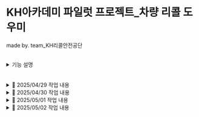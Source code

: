 # KH아카데미 파일럿 프로젝트_차량 리콜 도우미
made by. team_KH리콜안전공단

<br>

<details>
<summary>기능 설명</summary>

## 메인
![메인 페이지](./images/main.png)

- 상단바
 - `차량리콜도우미` 클릭 시 메인화면으로 이동
 - `결함신고` 드랍다운 -> 결함신고 페이지로 이동
 - `결함신고` 드랍다운 -> 결함신고 리스트 페이지로 이동
 - `리콜센터` 드랍다운 -> 공지사항 페이지 이동
 - `리콜센터` 드랍다운 -> faq 페이지 이동
 - `리콜통계` 클릭 시 리콜통계 화면으로 이동
 - `관리자` 드랍다운 -> 결함신고검수 페이지로 이동
 - `관리자` 드랍다운 -> 공지사항등록 페이지 이동

- 페이지소개, 서비스 만족도, 지원 서비스, FAQ 클릭하면 인덱스 기능->하단 스크롤해 이동

### 메인-지원 서비스
![메인 페이지-지원 서비스](./images/2메인페이지스크롤.png)
- 각 버튼 클릭 시 nav와 같은 페이지들로 이동

### 리콜정보
![리콜정보 페이지](./images/4리콜정보.png)
- API를 이용한 데이터들을 10개씩 출력
- 페이징 클릭 시 `http://localhost:8485/recall_list?pageNum=6&amount=10` 형식으로 출력
- 최측 차량리콜도우미 클릭 시 메인화면으로 이동, nav 바 전부 적용

### 공지사항
![공지사항 페이지](./images/5공지사항.png)
- DB에서 테이블 정보를 가져와 출력
- 페이징 완료
- 서치 기능도 완료
- 글 선택 시 자세히보기로 들어가짐 

### 공지사항 상세
![공지사항_뷰](./images/공지_뷰.png)
- 글제목, 번호, 작성시간, 공지사항 내용 출력
- 마지막 글인 경우 '다음글이 없습니다'
- 아닌 경우, 이전글 다음글 클릭하여 공지사항들 이동 가능

### FAQ
![FAQ](./images/6faq토글.png)
- 질문들을 출력, 클릭 시 토글되어 답변 확인 가능능
- 페이징 완료
- 서치 기능도 완료
- 아래 글작성 버튼 클릭 시 질문 작성 가능 

### FAQ작성
![FAQ작성](./images/10질문작성.png)
- 아래 글작성 버튼 클릭 시 질문 작성 기능 
- 작성시간 자동으로 값 선택됨

### 통계
![통계](./images/7통계맨위.png)
- 월별 선택->month 이동 
- 연도별 선택->year 이동 
- 리콜현황, 제조사별 선택 시 인덱스 스크롤 이동

### 통계-연도
![통계](./images/8연통계표.png)
- 시작연도 ~ 종료연도 선택 후 조회 -> 해당 연도 신고 요약을 통계 표로 보여줌
- 자세히보기 클릭 시 토글기능
<br>

![통계](./images/8통계_연도_자세히보기1.png)
- 자세히보기 클릭 시 연도별로 표 제공
<br>

![통계](./images/8통계_연도_자세히보기2.png)
- 연도별로 선 그래프, 막대 그래프 제공
<br>

![통계](./images/8통계_연도_제조사_자세히보기1.png)
- 시작연도 ~ 종료연도 선택 후 조회 -> 제조사별 해당 연도 신고 요약을 통계 표로 보여줌
<br>

![통계](./images/8통계_연도_제조사_자세히보기2.png)
- 자세히보기 클릭 시 표 제공, 합산 + 클릭 시 연도별로 제공됨 
<br>

![통계](./images/8통계_연도_제조사_자세히보기3.png)
- 제조사별 도넛 그래프 제공

### 통계-월
![통계](./images/8통계_월.png)
- 시작연도 ~ 종료연도, 시작 월~ 종료 월 선택 후 조회 -> 해당 연도,월 신고 요약을 통계 표로 보여줌
- 자세히보기 클릭 시 토글기능
<br>

![통계](./images/8통계_월_자세히보기1.png)
- 연도별로 선 그래프, 막대 그래프 제공
<br>

![통계](./images/8통계_월_제조사별.png)
- 제조사별 해당 월, 연도 신고 요약을 통계 표로 보여줌
<br>

![통계](./images/8통계_월_제조사별_자세히보기1.png)
- 자세히보기 클릭 시 표 제공, 합산 + 클릭 시 연도- 월 별로 제공됨 
<br>

![통계](./images/8통계_월_제조사별_자세히보기2.png)
- 제조사별 도넛 그래프 제공

<br>

### 관리자 기능
![통계](./images/9공지사항작성.png)
- 공지사항 작성 기능
- 작성시간 자동으로 값 선택됨

<br>

### 관리자 기능
![통계](./images/9공지사항작성.png)
- 공지사항 작성 기능
- 작성시간 자동으로 값 선택됨
<br>
### 결함신고
<br>
![통계](./images/결함신고10.png)
<br>
'defect_reports.jsp'
-좌측 상단에 홈페이지 명(로고)출력
-상단에 목록 구현
-페이지 중앙에 입력폼 작성
-페이지 하단에 기본 목록태그 정리및 링크연결
<br>
`기능`
-좌측상단 로고 클릭시 메인페이지 이동
-입력폼 모두 작성시 확인페이지 이동
-비밀번호 및 번호는 양식에 맞춰야 입력가능
<br>
 
### 결함신고 완료
<br>
![통계](./images/신청완료11.png)
<br>
'defect_reports_ok.jsp'
-좌측 상단에 홈페이지 명(로고)출력
-상단에 목록 구현
-페이지 중앙에 확인폼 작성
-페이지 하단에 기본 목록태그 정리및 링크연결
<br>

`기능`
-완료시 메인페이지 이동
-신고후 리스트 확인페이지 이동
<br>
### 리콜정보검수
<br>
![통계](./images/리콜 정보 검수12.png)
<br>

'defect_details_check.jsp'
-좌측 상단에 홈페이지 명(로고)출력
-상단에 목록 구현
-페이지 중앙에 확인폼 작성
-페이지 하단에 기본 목록태그 정리및 링크연결
<br>

`기능`
-아이디를 관리자 입장에서 조회하여 자동입력(아이디,자동차제조사,자동차 모델명)
-회사 옵션태그 사용시 해당 회사 번호 자동입력
-검수완료시 리콜통계 테이블에 데이터 입력
-검수완료시 리콜통계페이지 이동

</details>


<br>
<br>

<details>
<summary>📅 2025/04/29 작업 내용</summary>

<br>

- **전국 리콜 현황 전체보기 기능 구현 완료** (`recall_list.jsp`)
  - ✅ 페이징 처리 완료
  - ❌ DB로 옮겨오는 방식 아님 — API 주소를 호출해서 바로 가져오는 방식
    - 수정예정
    - ⚠️ 총 개수(total) 구할 수 없어 **923개로 고정 처리**
  - 🎨 표 양식 CSS 적용 완료!

- **게시판 동작 프론트단 제작** (`announce.jsp,notice.jsp`)
  - 🎨 notice.jsp 프론트 완료 (CSS까지)
  - 🎨 announce 는 프론트 일시적 마무리, 추가 수정 예정 있음
  - ❌ 백앤드 구현 예정

- **결함신고 페이지** (`defect_reports.jsp`)
  - ✅ defect_reports.jsp - insert기능 완료
  - defect_details_check.jsp : 미완성 
   - 👉 (폼형식 관리자(는없지만)defect_reports 에 있는 글 검수하고 →defect_details로 insert 하는 페이지 )
  - ❌ 백앤드 기본틀 사용, 구현 예정, 프론트 수정필요


#### 🛠️ 추가 및 수정된 파일 목록

- `RecallController` (✏️)
- `Defect_DetailsDTO` (➕)
- `RecallService` (➕)
- `RecallServiceImpl` (➕)
- `recallstatic.xml` (➕)
  - 👉 PageServiceImpl: XML 파일 형식을 List로 변환하는 메소드 포함

------------------------------------

- `announce.jsp` (➕)
- `notice.jsp` (➕)
- `AnnounceController` (➕)
- `NoticeController` (➕)

------------------------------------

- `defect_reports.jsp` (➕)
- `defect_reports_ok.jsp` (➕)
- `DefectController` (➕)
- `NoticeController` (➕)
- `DefectDAO` (➕)
- `Defect_ReportsDTO` (➕)
- `DefactService` (➕)
- `DefactServiceImpl` (➕)

- `mybatis-config.xml` (✏️)

</details>


<details>

<summary>📅 2025/04/30 작업 내용</summary>

<br>

- **전국 리콜 통계** (`recall_statics.jsp`)
  - ✅ 연도별 통계처리 (연도선택> Defect_Reports 테이블 조회해서 차종,대수 등 표 형식 출력)
  - 📈 연도별 그래프 추가 완료
  - 📈 제조사별 표, 그래프 추가 완료
  - 📌TODO : 월별, 리콜현황, 결함신고 기능 구현 필요

  - 📌TODO : 전국 리콜 현황 전체보기(29일 만든 것) DB형식으로 교체 필요

- **결함신고 페이지** (`defect_reports.jsp`)
  - ✅ defect_reports.jsp : insert기능 보완(엉성했던 파트 수정)
  - `DefectController : detail부분 추가
  - defect_details_check.jsp : 관리자가defect_reports검수하고 진행중
  - 📌TODO : 버튼 클릭시 select된 내용 가지고와서 검수완료시-> detail table 에 insert되도록 기능구현 
  - 📌TODO : 프론트단 내일 할 예정 

- **신고내역조회 페이지** (`defectList.jsp`)
  - ✅ 신고 내역 리스트 출력 완료
  - ✅ 페이징 처리 완료
  - ✅ 검색 기능 완료
  - 🎨프론트단 완료
  - 📌Todo : 리스트에서 클릭시 이동할 게시글(defect_view) 만들 예정
  
#### 🛠️ 추가 및 수정된 파일 목록

- `DefectReportSummaryDTO` (➕)
- `recallstatic.xml` (➕)
- `RecallStaticDAO` (➕)
- `RecallController` (✏️)
- `RecallService` (✏️)
- `RecallServiceImpl` (✏️)

------------------------------------

- `defect_reports.jsp` (✏️)
- `defect_reports_ok.jsp` (✏️)
- `DefectController` (✏️)

------------------------------------

- `Criteria ` (✏️)
- `DefectListController` (➕)
- `DefectListDAO` (➕)
- `DefectListDTO ` (➕)
- `DefectListService ` (➕)
- `DefectListServiceImpl ` (➕)
- `DefectController` (➕)
- `PageController ` (✏️)
- `PageDAO ` (✏️)
- `PageService ` (✏️)
- `PageServiceImpl ` (✏️)
- `PageController ` (✏️)
- `defectList.jsp` (➕)
- `defectList.xml` (➕)
- `jquery-ui.js` (➕)
- `mybatis-config.xml` (✏️)
- `page.xml` (✏️)


#### 📌 내일 예정

- 🗃️전국 리콜 현황 전체보기(29일 만든 것) DB형식으로 교체
- 🛠️announce , qna 게시판 작업 마무리
- 🎨프론트 헤더, 푸터 단 제작하고 페이지 전체 적용
- 🐞디버그 픽스
- 🎨프론트 마무리
- 📚시연영상 촬영
- 📝서류 작업

</details>

<details>


<summary>📅 2025/05/01 작업 내용</summary>

<br>

- **전국 리콜 통계** (`recall_statics_month.jsp`)
  - ✅ 월별 리콜 통계 신고 현황,제조사별,그래프 구현 완료
  - ✏️ 리콜현황-월별 리콜현황-연도별로 구성
  - ✅ recall_statics -> recall_statics_year 이름 변경

   ~~전국 리콜 현황 전체보기(29일 만든 것) DB형식으로 교체~~
   - API 호출 방식으로 유지

- **Front-End** (`전체 jsp 단`)
  - ✅ header 테스트용으로 완료 -> announce 에 있음, 📌 TODO : 다른페이지들에도 적용할예정 
  - ✅ footer 링크걸기 완료!
   전국 리콜 현황 링크 : recall_list 
   📌id=aaa a href=#aaa 걸면 화면 움직이는거 가능 (넣을지 말지 고민)
   ✅announce_write 가는 버튼(관리자용)
   =>프론트엔드 적용 페이지들은 아래 정리 ! 

- **결함신고 페이지** (`defect_report.jsp,defect_details_check.jsp`)
  - ✅ 비밀번호 눈아이콘(적은 입력값 볼수있도록)
  - ✅ 자동차 결함신고 클릭시 폼제출및 조건달기(필히입력 전부-> 페이지이동)
  - ✅ 전화번호,휴대전화 형식, 비밀번호 정규식

  - ✅ 1.검색버튼 - defect_report table value값 가져오기
  - ✅ 2.검수완료 submit 및 defect_details input
  - ✅ 3.기간 형식 '240101~240505' 바꾸기
  - ✅ 4.contactinfo - select option태그값 형식 같이출력
    ex> [벤츠 코리아] 대표번호 : 000-0000

  - 📌TODO : 프론트단 index와 announce 비교하면서 적용예정
   관리자 페이지로 가는 defect_report _ok 필요하면 추후 경로수정 가능

- **신고내역조회 페이지** (`defectList.jsp`)
  - 📌Todo : 리스트에서 클릭시 이동할 게시글(defect_view) 제작중
  - 📌Todo : 비밀번호 입력 후 맞을 시 수정 기능 추가중

- **게시판 동작 프론트단 제작** (`announce.jsp,notice.jsp,announce_view.jsp`)
  - ✅ announce , announce_write 프론트 마무리
  - ✅ announce , announce_write 백앤드 구현 (insert, list, 페이징, 서치까지 완료)
  - ✅ announce_view 추가 구현 ( 내용 나오고, 다음페이지 이전페이지 , 프론트 디자인 완료 )
  
#### 🛠️ 추가 및 수정된 파일 목록

- `DefectReportSummaryDTO` (report_month추가✏️)
- `ManufacturerRecallDTO` (report_month추가✏️)
- `recall_statics_month.jsp` (➕)
- `recall_statics_year.jsp` (recall_statics에서 이름 변경✏️)
- `RecallController` (✏️)
- `RecallService` (✏️)
- `RecallServiceImpl` (✏️)
- `RecallStaticDAO` (✏️)
- `recallstatic.xml` ()

- `announce_view.jsp` (➕)
- `announce_write.jsp` (➕)
- `announce.jsp` (상단바 적용 완료!✏️)
- `notice_write.jsp` (➕)
- `notice.jsp` (✏️)
- `NoticeController` (✏️)
- `AnnounceController` (✏️)

- `AnnounceDTO` (➕)
- `FaqsDTO` (➕)
- `mybatis-config` (✏️)
- `FaqannServiceImpl` (➕)
- `FaqannService` (➕)
- `FaqannService` (➕)
- `faqann.xml` (➕)
- `FaqannDAO` (➕)
- `main.jsp` (➕)

------------------------------------

- `defect_reports.jsp` (✏️)
- `defect_details_check.jsp` (✏️)
- `defect_reports_ok.jsp` (✏️)
- `DefectController.java` (✏️)
- `DefectDAO.java` (✏️)
- `DefactService.java` (✏️)
- `DefactServiceImpl.java` (✏️)
- `defect.xml` (✏️)

------------------------------------

- **Front-End 적용 페이지**
footer/header/ol li 링크 적용 완료

- `announce.jsp` (✏️)
- `notice.jsp` (✏️)
- `announce_view.jsp` (✏️)
- `announce_write.jsp` (✏️)
- `main.jsp` (디자인 필요✏️)
- `notice_write.jsp` (✏️)
- `recall_list.jsp` (✏️)
- `recall_statics_year.jsp` (✏️)
- `recall_statics_month.jsp` (✏️)

- `defect_reports.jsp` (✏️)
- `defect_details_check.jsp` (✏️)
- `defect_reports_ok.jsp` (✏️)


#### 📌 내일 예정

- 메인 만들기
- 취합
- 시간 남으면 소스트리 공부
- 🐞디버그 픽스
- 📚시연영상 촬영
- 📝서류 작업

</details>

<details>


<summary>📅 2025/05/02 작업 내용</summary>

<br>

- **신고내역조회 페이지** (`defectList.jsp`)
  - ✅ 1.해당 게시글 조회, 수정, 삭제 기능 완료
  - ✅ 2.비밀번호 체크 기능 완료
  - ✅ 3.프론트엔드 header, footer, nav 적용 모두 완료

- **마무리 작업** 
  -  기능분류, 캡쳐, 깃허브 작성
  -  ✅ 메인단 디자인 완료!
  -  ✅ 신고내역조회 페이지 취합 완료! 
  - 🐞 디버그 픽스
  - 📚 시연영상 촬영
  - 📝 서류 작업


#### 🛠️ 추가 및 수정된 파일 목록

🐞✅ nav바 버그 확인 => 페이지들 전체 링크 수정  
- `announce.jsp` (✏️)
- `notice.jsp` (✏️)
- `announce_view.jsp` (✏️)
- `announce_write.jsp` (✏️)
- `main.jsp` (디자인 필요✏️)
- `notice_write.jsp` (✏️)
- `recall_list.jsp` (✏️)
- `recall_statics_year.jsp` (✏️)
- `recall_statics_month.jsp` (✏️)
- `defect_reports.jsp` (li링크 수정✏️)
- `defect_details_check.jsp` (✏️)
- `defect_reports_ok.jsp` (확인완료 버튼 수정✏️)

< 재수정 >

- `defect_reports` 문구수정
- `recall_statics_year.jsp` 문구수정
- `recall_statics_month.jsp`  문구수정
- `notice_write.jsp` 버튼수정
- `main.jsp` 제작완료
- `AnnounceController` (메인에 faq 추가)

<이미지 업로드>
image1~2

< 클라이언트 폴더>
image3 ~ 10

< 참고용 페이지들 삭제 완료!>

- 🐞마지막 디버깅
 - ✅임포트 정리
 - `defectList.xml` modify 수정
 - `defect_reports.jsp` 비밀번호 수정
 - `DefectController` main 이동 수정
- `defectList.xml` 버그수정

</details>
